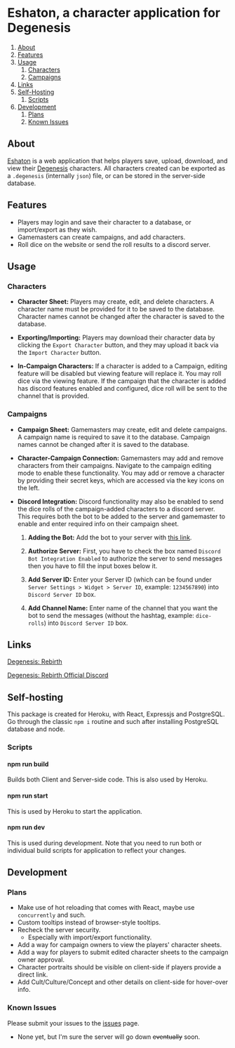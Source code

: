 # Eshaton, a character application for Degenesis

1.  [About](#about)
2.  [Features](#features)
3.  [Usage](#usage)
    1. [Characters](#characters)
    2. [Campaigns](#campaigns)
4.  [Links](#links)
5.  [Self-Hosting](#self-hosting)
    1. [Scripts](#scripts)
6.  [Development](#development)
    1.  [Plans](#plans)
    2.  [Known Issues](#known-issues)

## About

[Eshaton](https://eshaton.herokuapp.com/) is a web application that helps players save, upload, download, and view their [Degenesis](https://degenesis.com/) characters. All characters created can be exported as a `.degenesis` (internally `json`) file, or can be stored in the server-side database.

## Features

-   Players may login and save their character to a database, or import/export as they wish.
-   Gamemasters can create campaigns, and add characters.
-   Roll dice on the website or send the roll results to a discord server.

## Usage

### Characters

-   **Character Sheet:** Players may create, edit, and delete characters. A character name must be provided for it to be saved to the database. Character names cannot be changed after the character is saved to the database.

-   **Exporting/Importing:** Players may download their character data by clicking the `Export Character` button, and they may upload it back via the `Import Character` button.

-   **In-Campaign Characters:** If a character is added to a Campaign, editing feature will be disabled but viewing feature will replace it. You may roll dice via the viewing feature. If the campaign that the character is added has discord features enabled and configured, dice roll will be sent to the channel that is provided.

### Campaigns

-   **Campaign Sheet:** Gamemasters may create, edit and delete campaigns. A campaign name is required to save it to the database. Campaign names cannot be changed after it is saved to the database.

-   **Character-Campaign Connection:** Gamemasters may add and remove characters from their campaigns. Navigate to the campaign editing mode to enable these functionality. You may add or remove a character by providing their secret keys, which are accessed via the key icons on the left.

-   **Discord Integration:** Discord functionality may also be enabled to send the dice rolls of the campaign-added characters to a discord server. This requires both the bot to be added to the server and gamemaster to enable and enter required info on their campaign sheet.

    1. **Adding the Bot:** Add the bot to your server with [this link](https://discord.com/oauth2/authorize?client_id=781077765901385729&scope=bot).

    2. **Authorize Server:** First, you have to check the box named `Discord Bot Integration Enabled` to authorize the server to send messages then you have to fill the input boxes below it.

    3. **Add Server ID:** Enter your Server ID (which can be found under `Server Settings > Widget > Server ID`, example: `1234567890`) into `Discord Server ID` box.

    4. **Add Channel Name:** Enter name of the channel that you want the bot to send the messages (without the hashtag, example: `dice-rolls`) into `Discord Server ID` box.

## Links

[Degenesis: Rebirth](https://degenesis.com/)

[Degenesis: Rebirth Official Discord](https://discord.gg/degenesis)

## Self-hosting

This package is created for Heroku, with React, Expressjs and PostgreSQL. Go through the classic `npm i` routine and such after installing PostgreSQL database and node.

### Scripts

#### npm run build

Builds both Client and Server-side code. This is also used by Heroku.

#### npm run start

This is used by Heroku to start the application.

#### npm run dev

This is used during development. Note that you need to run both or individual build scripts for application to reflect your changes.

## Development
### Plans

-   Make use of hot reloading that comes with React, maybe use `concurrently` and such.
-   Custom tooltips instead of browser-style tooltips.
-   Recheck the server security.
    -   Especially with import/export functionality.
-   Add a way for campaign owners to view the players' character sheets.
-   Add a way for players to submit edited character sheets to the campaign owner approval.
-   Character portraits should be visible on client-side if players provide a direct link.
-   Add Cult/Culture/Concept and other details on client-side for hover-over info.

### Known Issues

Please submit your issues to the [issues](https://github.com/yigitlevent/eshaton/issues) page.

-   None yet, but I'm sure the server will go down ~~eventually~~ soon.
